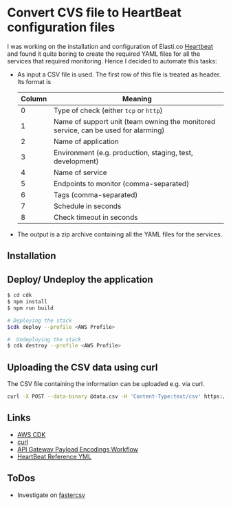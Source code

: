 # Convert CVS file to HeartBeat configuration files

I was working on the installation and configuration of Elasti.co [Heartbeat](https://www.elastic.co/guide/en/beats/heartbeat/current/heartbeat-overview.html) and found
it quite boring to create the required YAML files for all the services that required monitoring. Hence I decided to automate this tasks:

- As input a CSV file is used. The first row  of this file is treated as header. Its format is

   | Column  |  Meaning |
   | --- | --- |
   | 0 |  Type of check (either `tcp` or `http`) |
   | 1 |  Name of support unit (team owning the monitored service, can be used for alarming)|
   | 2 | Name of application |
   | 3 | Environment (e.g. production, staging, test, development) |
   | 4 | Name of service |
   | 5 | Endpoints to monitor (comma-separated) |
   | 6 | Tags (comma-separated) |
   | 7 | Schedule in seconds|
   | 8 | Check timeout in seconds|

- The output is a zip archive containing all the YAML files for the services.

## Installation

## Deploy/ Undeploy the application

```sh
$ cd cdk
$ npm install
$ npm run build

# Deploying the stack
$cdk deploy --profile <AWS Profile>

#  Undeploying the stack
$ cdk destroy --profile <AWS Profile>
```

## Uploading the CSV data using curl

The CSV file containing the information can be uploaded e.g. via curl.

```sh
curl -X POST --data-binary @data.csv -H 'Content-Type:text/csv' https://<api-gateway>.eu-central-1.amazonaws.com/prod/converter --output test.zip
```

## Links

- [AWS CDK](https://github.com/aws/aws-cdk)
- [curl](https://curl.se/)
- [API Gateway Payload Encodings Workflow](https://docs.aws.amazon.com/apigateway/latest/developerguide/api-gateway-payload-encodings-workflow.html)
- [HeartBeat Reference YML](https://www.elastic.co/guide/en/beats/heartbeat/current/heartbeat-reference-yml.html)

## ToDos

- Investigate on [fastercsv](https://rubygems.org/gems/fastercsv)
